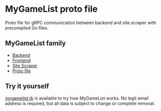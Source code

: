 # MyGameList proto file

Proto file for gRPC communication between backend and site scraper with precompiled Go files.

## MyGameList family

- [Backend](https://github.com/br3w0r/gamelist-backend)
- [Frontend](https://github.com/br3w0r/gamelist-frontend)
- [Site Scraper](https://github.com/br3w0r/gamelist-scraper)
- [Proto file](https://github.com/br3w0r/gamelist-proto)

## Try it yourself

[mygamelist.tk](https://mygamelist.tk/) is available to try how MyGameList works. No legit email address is required, but all data is subject to change or complete removal.
